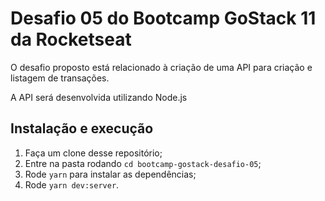 # Desafio 05 do Bootcamp GoStack 11 da Rocketseat

O desafio proposto está relacionado à criação de uma API para criação e listagem de transações.

A API será desenvolvida utilizando Node.js

## Instalação e execução

1. Faça um clone desse repositório;
2. Entre na pasta rodando `cd bootcamp-gostack-desafio-05`;
3. Rode `yarn` para instalar as dependências;
4. Rode `yarn dev:server`.
